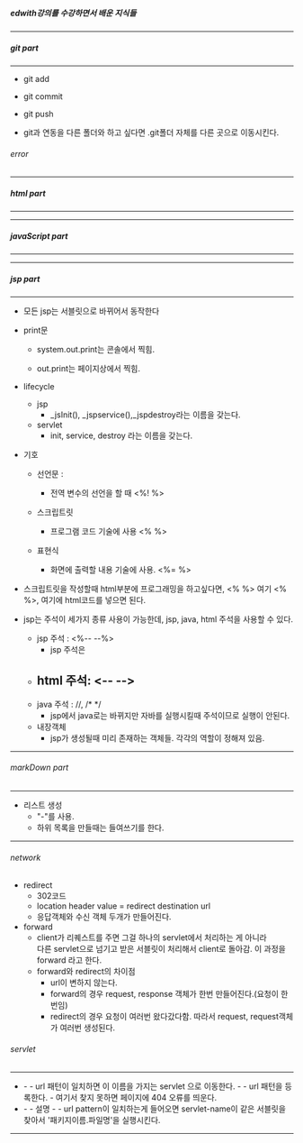 
##### edwith강의를 수강하면서 배운 지식들

* * *  

##### git part
* * *
- git add

- git commit

- git push

- git과 연동을 다른 폴더와 하고 싶다면 .git폴더 자체를 다른 곳으로 이동시킨다.

###### error

    

* * *
##### html part
* * *
* * *

##### javaScript part
* * *

* * *

##### jsp part  
* * *
- 모든 jsp는 서블릿으로 바뀌어서 동작한다  

- print문 
    - system.out.print는 콘솔에서 찍힘.

    - out.print는 페이지상에서 찍힘.


- lifecycle
    - jsp
        - _jsInit(), _jspservice(),_jspdestroy라는 이름을 갖는다.
    - servlet 
        - init, service, destroy 라는 이름을 갖는다.

- 기호

    - 선언문 : 
        - 전역 변수의 선언을 할 때  <%! %>

    - 스크립트릿
        - 프로그램 코드 기술에 사용 <% %>

    - 표현식 
        - 화면에 출력할 내용 기술에 사용. <%= %>

- 스크립트릿을 작성할때 html부분에 프로그래밍을 하고싶다면, <% %> 여기 <% %>, 여기에 html코드를 넣으면 된다.

- jsp는 주석이 세가지 종류 사용이 가능한데, jsp, java, html 주석을 사용할 수 있다.

    - jsp 주석 : <%-- --%>
        - jsp 주석은    
    - html 주석:  <-- -->
        - 
    - java 주석 : //, /* */ 
        - jsp에서 java로는 바뀌지만 자바를 실행시킬때 주석이므로 실행이 안된다. 
    - 내장객체
        - jsp가 생성될때 미리 존재하는 객체들.
        각각의 역할이 정해져 있음.
* * *
    
###### markDown part
* * *
- 리스트 생성
    - "-"를 사용. 
    - 하위 목록을 만들때는 들여쓰기를 한다.
    
* * *

###### network
- redirect
    - 302코드
    - location header value = redirect destination url
    - 응답객체와 수신 객체 두개가 만들어진다.
- forward
    - client가 리퀘스트를 주면 그걸 하나의 servlet에서 처리하는 게 아니라  
    다른 servlet으로 넘기고 받은 서블릿이 처리해서 client로 돌아감. 이 과정을 forward 라고 한다.
    - forward와 redirect의 차이점
        - url이 변하지 않는다.
        - forward의 경우 request, response 객체가 한번 만들어진다.(요청이 한번임) 
        - redirect의 경우 요청이 여러번 왔다갔다함. 따라서 request, request객체가 여러번 생성된다.
   
###### servlet

* * *

- <servlet-mapping>
    - <servlet-name>
        - url 패턴이 일치하면 이 이름을 가지는 servlet 으로 이동한다.
    - <url-pattern>
        - url 패턴을 등록한다.
        - 여기서 찾지 못하면 페이지에 404 오류를 띄운다.
        
- <servlet>
    - <description>
        - 설명 
    - <display-name>
        - url pattern이 일치하는게 들어오면 servlet-name이 같은 서블릿을 찾아서 <servlet-class> '패키지이름.파일명'을 실행시킨다.
 
    
* * *